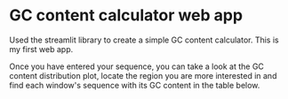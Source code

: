 # GC content calculator web app

Used the streamlit library to create a simple GC content calculator. This is my first web app.

Once you have entered your sequence, you can take a look at the GC content distribution plot, locate the region you are more interested in and find each window's sequence with its GC content in the table below.
